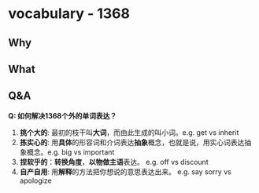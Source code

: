 # vocabulary - 1368


## Why 


## What 

## Q&A 

**Q: 如何解决1368个外的单词表达？**

1. **挑个大的**: 最初的枝干叫**大词**，而由此生成的叫小词。e.g. get vs inherit
1. **拣实心的**: 用**具体**的形容词和介词表达**抽象**概念，也就是说，用实心词表达抽象概念。e.g. big vs important 
1. **捏软乎的**：**转换角度**，**以物做主语**表达。 e.g. off vs discount
1. **自产自用**: 用**解释**的方法把你想说的意思表达出来。 e.g. say sorry vs apologize